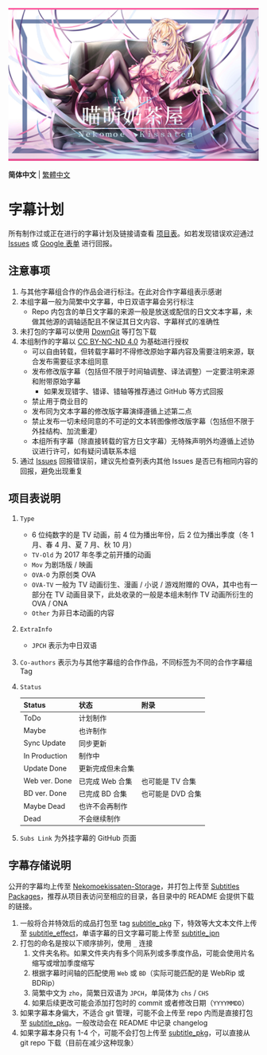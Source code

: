 ![](NO_MILKTEA.jpg)

**简体中文** | [繁體中文](README_ZH-HANT.md)

# 字幕计划

所有制作过或正在进行的字幕计划及链接请查看 [项目表](https://github.com/orgs/Nekomoekissaten-SUB/projects/1)。如若发现错误欢迎通过 [Issues](https://github.com/Nekomoekissaten-SUB/Nekomoekissaten-Subs/issues) 或 [Google 表单](https://forms.gle/PQVM8p8SxvgKUco48) 进行回报。

## 注意事项

1. 与其他字幕组合作的作品会进行标注。在此对合作字幕组表示感谢
2. 本组字幕一般为简繁中文字幕，中日双语字幕会另行标注
	- Repo 内包含的单日文字幕的来源一般是放送或配信的日文文本字幕，未做其他源的调轴适配且不保证其日文内容、字幕样式的准确性
3. 未打包的字幕可以使用 [DownGit](https://downgit.github.io/) 等打包下载
4. 本组制作的字幕以 [CC BY-NC-ND 4.0](https://creativecommons.org/licenses/by-nc-nd/4.0/) 为基础进行授权
	- 可以自由转载，但转载字幕时不得修改原始字幕内容及需要注明来源，联合发布需要征求本组同意
	- 发布修改版字幕（包括但不限于时间轴调整、译法调整）一定要注明来源和附带原始字幕
		- 如果发现错字、错译、错轴等推荐通过 GitHub 等方式回报
	- 禁止用于商业目的
	- 发布同为文本字幕的修改版字幕演绎遵循上述第二点
	- 禁止发布一切未经同意的不可逆的文本转图像修改版字幕（包括但不限于外挂结构、加流重灌）
	- 本组所有字幕（除直接转载的官方日文字幕）无特殊声明外均遵循上述协议进行许可，如有疑问请联系本组
5. 通过 [Issues](https://github.com/Nekomoekissaten-SUB/Nekomoekissaten-Subs/issues) 回报错误前，建议先检查列表内其他 Issues 是否已有相同内容的回报，避免出现重复

## 项目表说明

1. `Type`
	- 6 位纯数字的是 TV 动画，前 4 位为播出年份，后 2 位为播出季度（冬 1 月、春 4 月、夏 7 月、秋 10 月）
	- `TV-Old` 为 2017 年冬季之前开播的动画
	- `Mov` 为剧场版 / 映画
	- `OVA-O` 为原创类 OVA
	- `OVA-TV` 一般为 TV 动画衍生、漫画 / 小说 / 游戏附赠的 OVA，其中也有一部分在 TV 动画目录下，此处收录的一般是本组未制作 TV 动画所衍生的 OVA / ONA
	- `Other` 为非日本动画的内容
2. `ExtraInfo`
	- `JPCH` 表示为中日双语
3. `Co-authors` 表示为与其他字幕组的合作作品，不同标签为不同的合作字幕组 Tag
4. `Status`

	| Status        | 状态             | 附录              |
	| ------------- | ---------------- | ----------------- |
	| ToDo          | 计划制作         |
	| Maybe         | 也许制作         |
	| Sync Update   | 同步更新         |
	| In Production | 制作中           |
	| Update Done   | 更新完成但未合集 |
	| Web ver. Done | 已完成 Web 合集  | 也可能是 TV 合集  |
	| BD ver. Done  | 已完成 BD 合集   | 也可能是 DVD 合集 |
	| Maybe Dead    | 也许不会再制作   |
	| Dead          | 不会继续制作     |

5. `Subs Link` 为外挂字幕的 GitHub 页面

## 字幕存储说明

公开的字幕均上传至 [Nekomoekissaten-Storage](https://github.com/Nekomoekissaten-SUB/Nekomoekissaten-Storage)，并打包上传至 [Subtitles Packages](https://github.com/Nekomoekissaten-SUB/Nekomoekissaten-Storage/releases/tag/subtitle_pkg)，推荐从项目表访问至相应的目录，各目录中的 README 会提供下载的链接。

1. 一般将合并特效后的成品打包至 tag [subtitle_pkg](https://github.com/Nekomoekissaten-SUB/Nekomoekissaten-Storage/releases/tag/subtitle_pkg) 下，特效等大文本文件上传至 [subtitle_effect](https://github.com/Nekomoekissaten-SUB/Nekomoekissaten-Storage/releases/tag/subtitle_effect)，单语字幕的日文字幕可能上传至 [subtitle_jpn](https://github.com/Nekomoekissaten-SUB/Nekomoekissaten-Storage/releases/tag/subtitle_jpn)
2. 打包的命名是按以下顺序排列，使用 `_` 连接
	1. 文件夹名称。如果文件夹内有多个同系列或多季度作品，可能会使用片名缩写或增加季度缩写
	2. 根据字幕时间轴的匹配使用 `Web` 或 `BD`（实际可能匹配的是 WebRip 或 BDRip）
	3. 简繁中文为 `zho`，简繁日双语为 `JPCH`，单简体为 `chs` / `CHS`
	4. 如果后续更改可能会添加打包时的 commit 或者修改日期（`YYYYMMDD`）
3. 如果字幕本身偏大，不适合 git 管理，可能不会上传至 repo 内而是直接打包至 [subtitle_pkg](https://github.com/Nekomoekissaten-SUB/Nekomoekissaten-Storage/releases/tag/subtitle_pkg)。一般改动会在 README 中记录 changelog
4. 如果字幕本身只有 1-4 个，可能不会打包上传至 [subtitle_pkg](https://github.com/Nekomoekissaten-SUB/Nekomoekissaten-Storage/releases/tag/subtitle_pkg)，可以直接从 git repo 下载（目前在减少这种现象）
